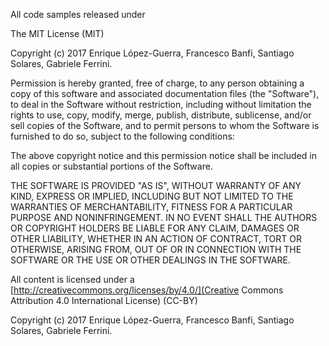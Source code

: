All code samples released under

The MIT License (MIT)

Copyright (c) 2017 Enrique López-Guerra, Francesco Banfi, Santiago Solares, Gabriele Ferrini.

Permission is hereby granted, free of charge, to any person obtaining a copy
of this software and associated documentation files (the "Software"), to deal
in the Software without restriction, including without limitation the rights
to use, copy, modify, merge, publish, distribute, sublicense, and/or sell
copies of the Software, and to permit persons to whom the Software is
furnished to do so, subject to the following conditions:

The above copyright notice and this permission notice shall be included in all
copies or substantial portions of the Software.

THE SOFTWARE IS PROVIDED "AS IS", WITHOUT WARRANTY OF ANY KIND, EXPRESS OR
IMPLIED, INCLUDING BUT NOT LIMITED TO THE WARRANTIES OF MERCHANTABILITY,
FITNESS FOR A PARTICULAR PURPOSE AND NONINFRINGEMENT. IN NO EVENT SHALL THE
AUTHORS OR COPYRIGHT HOLDERS BE LIABLE FOR ANY CLAIM, DAMAGES OR OTHER
LIABILITY, WHETHER IN AN ACTION OF CONTRACT, TORT OR OTHERWISE, ARISING FROM,
OUT OF OR IN CONNECTION WITH THE SOFTWARE OR THE USE OR OTHER DEALINGS IN THE
SOFTWARE.

All content is licensed under a [http://creativecommons.org/licenses/by/4.0/](Creative Commons Attribution 4.0 International License) (CC-BY)

Copyright (c) 2017 Enrique López-Guerra, Francesco Banfi, Santiago Solares, Gabriele Ferrini.
